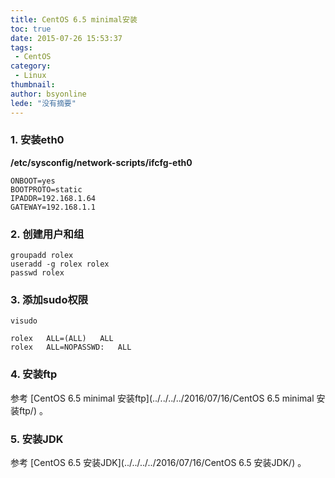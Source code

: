 ```yaml
---
title: CentOS 6.5 minimal安装
toc: true
date: 2015-07-26 15:53:37
tags:
 - CentOS
category: 
 - Linux
thumbnail: 
author: bsyonline
lede: "没有摘要"
---
```


### 1. 安装eth0

**/etc/sysconfig/network-scripts/ifcfg-eth0**
```
ONBOOT=yes
BOOTPROTO=static
IPADDR=192.168.1.64
GATEWAY=192.168.1.1
```
### 2. 创建用户和组
```shell
groupadd rolex  
useradd -g rolex rolex  
passwd rolex
```
### 3. 添加sudo权限
```shell
visudo

rolex	ALL=(ALL)	ALL
rolex	ALL=NOPASSWD:	ALL
```

### 4. 安装ftp

参考 [CentOS 6.5 minimal 安装ftp](../../../../2016/07/16/CentOS 6.5 minimal 安装ftp/) 。

### 5. 安装JDK

参考 [CentOS 6.5 安装JDK](../../../../2016/07/16/CentOS 6.5 安装JDK/) 。
